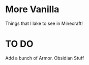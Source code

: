 More Vanilla
====================
Things that I lake to see in Minecraft!

TO DO
====================
Add a bunch of Armor.
Obsidian Stuff
